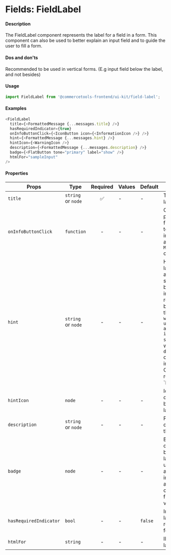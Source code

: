 # Fields: FieldLabel

#### Description

The FieldLabel component represents the label for a field in a form. This component can also be used to better explain an input field and to guide the user to fill a form.

#### Dos and don'ts

Recommended to be used in vertical forms. (E.g input field below the label, and not besides)

#### Usage

```js
import FieldLabel from '@commercetools-frontend/ui-kit/field-label';
```

#### Examples

```js
<FieldLabel
  title={<FormattedMessage {...messages.title} />}
  hasRequiredIndicator={true}
  onInfoButtonClick={<IconButton icon={<InformationIcon />} />}
  hint={<FormattedMessage {...messages.hint} />}
  hintIcon={<WarningIcon />}
  description={<FormattedMessage {...messages.description} />}
  badge={<FlatButton tone="primary" label="show" />}
  htmlFor="sampleInput"
/>
```

#### Properties

| Props                  | Type               | Required | Values | Default | Description                                                                                                                                                                                                                                                            |
| ---------------------- | ------------------ | :------: | ------ | ------- | ---------------------------------------------------------------------------------------------------------------------------------------------------------------------------------------------------------------------------------------------------------------------- |
| `title`                | `string` or `node` |    ✅    | -      | -       | Title of the label                                                                                                                                                                                                                                                     |
| `onInfoButtonClick`    | `function`         |    -     | -      | -       | Calls the provided function. Used to display information in a `ModalContainer` component                                                                                                                                                                               |
| `hint`                 | `string` or `node` |    -     | -      | -       | Hint for the label. Provides a supplementary but important information regarding the behaviour of the input (`E.g warn about uniqueness of a field, when it can only be set once`), whereas `description` can describe it in more depth. Can also receive a `hintIcon. |
| `hintIcon`             | `node`             |    -     | -      | -       | Icon to be displayed beside the label hint                                                                                                                                                                                                                             |
| `description`          | `string` or `node` |    -     | -      | -       | Provides a description for the title.                                                                                                                                                                                                                                  |
| `badge`                | `node`             |    -     | -      | -       | Badge to be displayed beside the label. Might be used to display additional information about the content of the field (E.g verified email)                                                                                                                            |
| `hasRequiredIndicator` | `bool`             |    -     | -      | `false` | Indicates if the labeled field is required in a form                                                                                                                                                                                                                   |  |
| `htmlFor`              | `string`           |    -     | -      | -       | ID of the labeled input                                                                                                                                                                                                                                                |
